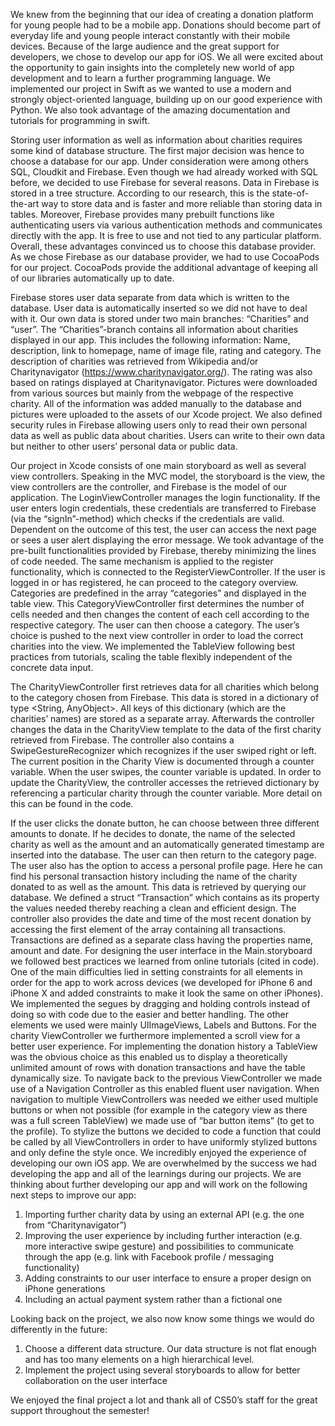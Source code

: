 We knew from the beginning that our idea of creating a donation platform for young people had to be a mobile app. Donations should become part of everyday life and young people interact constantly with their mobile devices. Because of the large audience and the great support for developers, we chose to develop our app for iOS. We all were excited about the opportunity to gain insights into the completely new world of app development and to learn a further programming language. We implemented our project in Swift as we wanted to use a modern and strongly object-oriented language, building up on our good experience with Python. We also took advantage of the amazing documentation and tutorials for programming in swift.
 
Storing user information as well as information about charities requires some kind of database structure. The first major decision was hence to choose a database for our app. Under consideration were among others SQL, Cloudkit and Firebase. Even though we had already worked with SQL before, we decided to use Firebase for several reasons. Data in Firebase is stored in a tree structure. According to our research, this is the state-of-the-art way to store data and is faster and more reliable than storing data in tables. Moreover, Firebase provides many prebuilt functions like authenticating users via various authentication methods and communicates directly with the app. It is free to use and not tied to any particular platform. Overall, these advantages convinced us to choose this database provider. As we chose Firebase as our database provider, we had to use CocoaPods for our project. CocoaPods provide the additional advantage of keeping all of our libraries automatically up to date.
 
Firebase stores user data separate from data which is written to the database. User data is automatically inserted so we did not have to deal with it. Our own data is stored under two main branches: “Charities” and “user”. The “Charities”-branch contains all information about charities displayed in our app. This includes the following information: Name, description, link to homepage, name of image file, rating and category. The description of charities was retrieved from Wikipedia and/or Charitynavigator  (https://www.charitynavigator.org/). The rating was also based on ratings displayed at Charitynavigator. Pictures were downloaded from various sources but mainly from the webpage of the respective charity. All of the information was added manually to the database and pictures were uploaded to the assets of our Xcode project. We also defined security rules in Firebase allowing users only to read their own personal data as well as public data about charities. Users can write to their own data but neither to other users’ personal data or public data.
 
Our project in Xcode consists of one main storyboard as well as several view controllers. Speaking in the MVC model, the storyboard is the view, the view controllers are the controller, and Firebase is the model of our application. The LoginViewController manages the login functionality. If the user enters login credentials, these credentials are transferred to Firebase (via the “signIn”-method) which checks if the credentials are valid. Dependent on the outcome of this test, the user can access the next page or sees a user alert displaying the error message. We took advantage of the pre-built functionalities provided by Firebase, thereby minimizing the lines of code needed. The same mechanism is applied to the register functionality, which is connected to the RegisterViewController. If the user is logged in or has registered, he can proceed to the category overview. Categories are predefined in the array “categories” and displayed in the table view. This CategoryViewController first determines the number of cells needed and then changes the content of each cell according to the respective category. The user can then choose a category. The user’s choice is pushed to the next view controller in order to load the correct charities into the view. We implemented the TableView following best practices from tutorials, scaling the table flexibly independent of the concrete data input.
 
The CharityViewController first retrieves data for all charities which belong to the category chosen from Firebase. This data is stored in a dictionary of type <String, AnyObject>. All keys of this dictionary (which are the charities’ names) are stored as a separate array. Afterwards the controller changes the data in the CharityView template to the data of the first charity retrieved from Firebase. The controller also contains a SwipeGestureRecognizer which recognizes if the user swiped right or left. The current position in the Charity View is documented through a counter variable. When the user swipes, the counter variable is updated. In order to update the CharityView, the controller accesses the retrieved dictionary by referencing a particular charity through the counter variable. More detail on this can be found in the code.
 
If the user clicks the donate button, he can choose between three different amounts to donate. If he decides to donate, the name of the selected charity as well as the amount and an automatically generated timestamp are inserted into the database. The user can then return to the category page. The user also has the option to access a personal profile page. Here he can find his personal transaction history including the name of the charity donated to as well as the amount. This data is retrieved by querying our database. We defined a struct “Transaction” which contains as its property the values needed thereby reaching a clean and efficient design. The controller also provides the date and time of the most recent donation by accessing the first element of the array containing all transactions. Transactions are defined as a separate class having the properties name, amount and date.
For designing the user interface in the Main.storyboard we followed best practices we learned from online tutorials (cited in code). One of the main difficulties lied in setting constraints for all elements in order for the app to work across devices (we developed for iPhone 6 and iPhone X and added constraints to make it look the same on other iPhones). We implemented the segues by dragging and holding controls instead of doing so with code due to the easier and better handling. The other elements we used were mainly UIImageViews, Labels and Buttons. For the charity ViewController we furthermore implemented a scroll view for a better user experience. For implementing the donation history a TableView was the obvious choice as this enabled us to display a theoretically unlimited amount of rows with donation transactions and have the table dynamically size. To navigate back to the previous ViewController we made use of a Navigation Controller as this enabled fluent user navigation. When navigation to multiple ViewControllers was needed we either used multiple buttons or when not possible (for example in the category view as there was a full screen TableView) we made use of “bar button items” (to get to the profile). To stylize the buttons we decided to code a function that could be called by all ViewControllers in order to have uniformly stylized buttons and only define the style once.
We incredibly enjoyed the experience of developing our own iOS app. We are overwhelmed by the success we had developing the app and all of the learnings during our projects. We are thinking about further developing our app and will work on the following next steps to improve our app: 
1. Importing further charity data by using an external API (e.g. the one from “Charitynavigator”)
2. Improving the user experience by including further interaction (e.g. more interactive swipe gesture) and possibilities to communicate through the app (e.g. link with Facebook profile / messaging functionality)
3. Adding constraints to our user interface to ensure a proper design on iPhone generations
4. Including an actual payment system rather than a fictional one
 
Looking back on the project, we also now know some things we would do differently in the future:
 
1. Choose a different data structure. Our data structure is not flat enough and has too many elements on a high hierarchical level.
2. Implement the project using several storyboards to allow for better collaboration on the user interface
 
We enjoyed the final project a lot and thank all of CS50’s staff for the great support throughout the semester!
